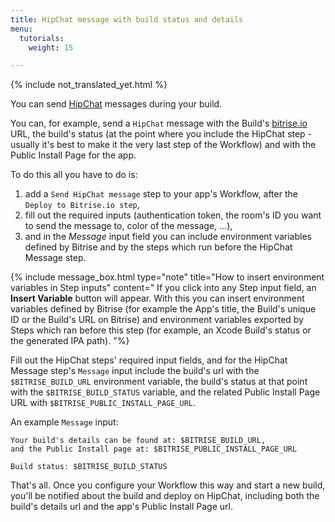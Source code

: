 ```yaml
---
title: HipChat message with build status and details
menu:
  tutorials:
    weight: 15

---
```

{% include not_translated_yet.html %}

You can send [HipChat](https://www.hipchat.com/) messages during your build.

You can, for example, send a `HipChat` message with the Build's [bitrise.io](https://www.bitrise.io) URL,
the build's status (at the point where you include the HipChat step - usually it's best to
make it the very last step of the Workflow) and with the Public Install Page for the app.

To do this all you have to do is:

1. add a `Send HipChat message` step to your app's Workflow, after the `Deploy to Bitrise.io step`,
2. fill out the required inputs (authentication token, the room's ID you want to send the message to,
   color of the message, ...),
3. and in the _Message_ input field you can include environment variables
   defined by Bitrise and by the steps which run before the HipChat Message step.

{% include message_box.html type="note" title="How to insert environment variables in Step inputs" content=" If you click into any Step input field, an **Insert Variable** button will appear. With this you can insert environment variables defined by Bitrise (for example the App's title, the Build's unique ID or the Build's URL on Bitrise) and environment variables exported by Steps which ran before this step (for example, an Xcode Build's status or the generated IPA path). "%}

Fill out the HipChat steps' required input fields, and for the HipChat Message
step's `Message` input include the build's url with the `$BITRISE_BUILD_URL` environment variable,
the build's status at that point with the `$BITRISE_BUILD_STATUS` variable,
and the related Public Install Page URL with `$BITRISE_PUBLIC_INSTALL_PAGE_URL`.

An example `Message` input:

    Your build's details can be found at: $BITRISE_BUILD_URL,
    and the Public Install page at: $BITRISE_PUBLIC_INSTALL_PAGE_URL
    
    Build status: $BITRISE_BUILD_STATUS

That's all. Once you configure your Workflow this way and start a new build,
you'll be notified about the build and deploy on HipChat,
including both the build's details url and the app's Public Install Page url.